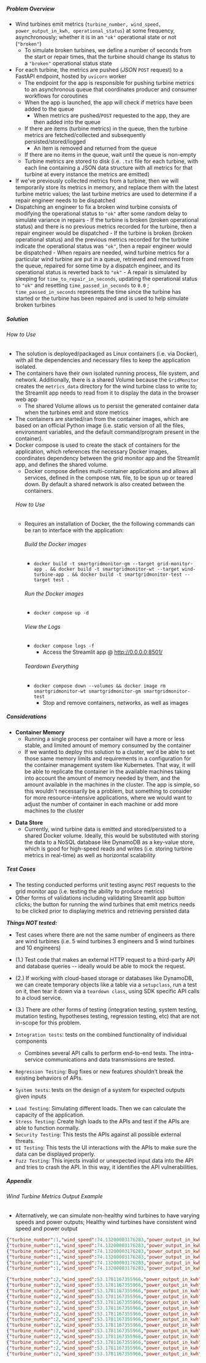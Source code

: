 ##### Problem Overview
- Wind turbines emit metrics (`turbine_number, wind_speed, power_output_in_kwh, operational_status`) at some frequency, asynchronously; whether it is in an `"ok"` operational state or not (`"broken"`)
	- To simulate broken turbines, we define a number of seconds from the start or repair times, that the turbine should change its status to a `"broken"` operational status state
- For each turbine, the metrics are pushed (_JSON_ `POST` request) to a FastAPI endpoint, hosted by `uvicorn` worker
	- The endpoint for the app is responsible for pushing turbine metrics to an asynchronous queue that coordinates producer and consumer workflows for coroutines
	- When the app is launched, the app will check if metrics have been added to the queue
		- When metrics are pushed/`POST` requested to the app, they are then added into the queue
	- If there are items (turbine metrics) in the queue, then the turbine metrics are fetched/collected and subsequently persisted/stored/logged
		- An item is removed and returned from the queue
	- If there are no items in the queue, wait until the queue is non-empty
	- Turbine metrics are stored to disk (i.e. `.txt` file for each turbine, with each line containing a JSON data structure with all metrics for that turbine at every instance the metrics are emitted)
- If we've previously collected metrics from a turbine, then we will temporarily store its metrics in memory, and replace them with the latest turbine metric values; the last turbine metrics are used to determine if a repair engineer needs to be dispatched
- Dispatching an engineer to fix a broken wind turbine consists of modifying the operational status to `"ok"` after some random delay to simulate variance in repairs
		- If the turbine is broken (broken operational status) and there is no previous metrics recorded for the turbine, then a repair engineer would be dispatched
		- If the turbine is broken (broken operational status) and the previous metrics recorded for the turbine indicate the operational status was `"ok"`, then a repair engineer would be dispatched
		- When repairs are needed, wind turbine metrics for a particular wind turbine are put in a queue, retrieved and removed from the queue, repaired for some time by a dispatch engineer, and its operational status is reverted back to `"ok"`
			- A repair is simulated by sleeping for `time_to_repair_in_seconds`, updating the operational status to `"ok"` and resetting `time_passed_in_seconds` to `0.0` ; `time_passed_in_seconds` represents the time since the turbine has started or the turbine has been repaired and is used to help simulate broken turbines
##### Solution
###### How to Use
* The solution is deployed/packaged as Linux containers (i.e. via Docker), with all the dependencies and necessary files to keep the application isolated. 
* The containers have their own isolated running process, file system, and network. Additionally, there is a shared Volume because the `GridMonitor` creates the `metrics_data` directory for the wind turbine class to write to; the Streamlit app needs to read from it to display the data in the browser web app
	* The shared Volume allows us to persist the generated container data when the turbines emit and store metrics
* The containers are started/ran from the container images, which are based on an official Python image (i.e. static version of all the files, environment variables, and the default command/program present in the container). 
* Docker compose is used to create the stack of containers for the application, which references the necessary Docker images, coordinates dependency between the grid monitor app and the Streamlit app, and defines the shared volume. 
	* Docker compose defines multi-container applications and allows all services, defined in the compose `YAML` file, to be spun up or teared down. By default a shared network is also created between the containers.
	###### How to Use
	* Requires an installation of Docker, the the following commands can be ran to interface with the application:
		###### Build the Docker images
		- `docker build -t smartgridmonitor-gm --target grid-monitor-app . && docker build -t smartgridmonitor-wt --target wind-turbine-app . && docker build -t smartgridmonitor-test --target test .`
		###### Run the Docker images
		* `docker compose up -d`
		###### View the Logs
		- `docker compose logs -f`
			- Access the Streamlit app @ http://0.0.0.0:8501/
		###### Teardown Everything
		- `docker compose down --volumes && docker image rm smartgridmonitor-wt smartgridmonitor-gm smartgridmonitor-test`
			- Stop and remove containers, networks, as well as images
##### Considerations
- **Container Memory**
	* Running a single process per container will have a more or less stable, and limited amount of memory consumed by the container
	* If we wanted to deploy this solution to a cluster, we'd be able to set those same memory limits and requirements in a configuration for the container management system like Kubernetes. That way, it will be able to replicate the container in the available machines taking into account the amount of memory needed by them, and the amount available in the machines in the cluster. The app is simple, so this wouldn't necessarily be a problem, but something to consider for more resource-intensive applications, where we would want to adjust the number of container in each machine or add more machines to the cluster
* **Data Store**
	* Currently, wind turbine data is emitted and stored/persisted to a shared Docker volume. Ideally, this would be substituted with storing the data to a NoSQL database like DynamoDB as a key-value store, which is good for high-speed reads and writes (i.e. storing turbine metrics in real-time) as well as horizontal scalability
##### Test Cases
* The testing conducted performs unit testing async `POST` requests to the grid monitor app (i.e. testing the ability to produce metrics)
* Other forms of validations including validating Streamlit app button clicks; the button for running the wind turbines that emit metrics needs to be clicked prior to displaying metrics and retrieving persisted data

***Things NOT tested:***
- Test cases where there are not the same number of engineers as there are wind turbines (i.e. 5 wind turbines 3 engineers and 5 wind turbines and 10 engineers)
* (1.) Test code that makes an external HTTP request to a third-party API and database queries -- ideally would be able to mock the request.  
* (2.) If working with cloud-based storage or databases like DynamoDB, we can create temporary objects like a table via a `setupclass`, run a test on it, then tear it down via a `teardown class`, using SDK specific API calls to a cloud service.
* (3.) There are other forms of testing (integration testing, system testing, mutation testing, hypotheses testing, regression testing, etc) that are not in-scope for this problem.

* `Integration tests`: tests on the combined functionality of individual components
	* Combines several API calls to perform end-to-end tests. The intra-service communications and data transmissions are tested.
* `Regression Testing`: Bug fixes or new features shouldn’t break the existing behaviors of APIs.
* `System tests`: tests on the design of a system for expected outputs given inputs
- `Load Testing`: Simulating different loads. Then we can calculate the capacity of the application.
- `Stress Testing`: Create high loads to the APIs and test if the APIs are able to function normally.
- `Security Testing`: This tests the APIs against all possible external threats.
- `UI Testing`: This tests the UI interactions with the APIs to make sure the data can be displayed properly.
- `Fuzz Testing`: This injects invalid or unexpected input data into the API and tries to crash the API. In this way, it identifies the API vulnerabilities.

##### Appendix
###### Wind Turbine Metrics Output Example
- Alternatively, we can simulate non-healthy wind turbines to have varying speeds and power outputs; Healthy wind turbines have consistent wind speed and power output

```json
{"turbine_number":1,"wind_speed":74.13200003176283,"power_output_in_kwh":2229.3846024355926,"operational_status":"ok","timestamp":1704427057.340093}
{"turbine_number":1,"wind_speed":74.13200003176283,"power_output_in_kwh":2229.3846024355926,"operational_status":"ok","timestamp":1704427058.441073}
{"turbine_number":1,"wind_speed":74.13200003176283,"power_output_in_kwh":2229.3846024355926,"operational_status":"broken","timestamp":1704427059.46271}
{"turbine_number":1,"wind_speed":74.13200003176283,"power_output_in_kwh":2229.3846024355926,"operational_status":"broken","timestamp":1704427060.5790033}
{"turbine_number":1,"wind_speed":74.13200003176283,"power_output_in_kwh":2229.3846024355926,"operational_status":"ok","timestamp":1704427061.654295}
{"turbine_number":1,"wind_speed":74.13200003176283,"power_output_in_kwh":2229.3846024355926,"operational_status":"ok","timestamp":1704427062.8082988}

{"turbine_number":2,"wind_speed":53.1781167355966,"power_output_in_kwh":2439.817544613848,"operational_status":"ok","timestamp":1704427059.529272}
{"turbine_number":2,"wind_speed":53.1781167355966,"power_output_in_kwh":2439.817544613848,"operational_status":"ok","timestamp":1704427060.6291208}
{"turbine_number":2,"wind_speed":53.1781167355966,"power_output_in_kwh":2439.817544613848,"operational_status":"ok","timestamp":1704427061.703328}
{"turbine_number":2,"wind_speed":53.1781167355966,"power_output_in_kwh":2439.817544613848,"operational_status":"ok","timestamp":1704427062.7679012}
{"turbine_number":2,"wind_speed":53.1781167355966,"power_output_in_kwh":2439.817544613848,"operational_status":"ok","timestamp":1704427063.829862}
{"turbine_number":2,"wind_speed":53.1781167355966,"power_output_in_kwh":2439.817544613848,"operational_status":"broken","timestamp":1704427064.938169}
{"turbine_number":2,"wind_speed":53.1781167355966,"power_output_in_kwh":2439.817544613848,"operational_status":"broken","timestamp":1704427066.0461793}
{"turbine_number":2,"wind_speed":53.1781167355966,"power_output_in_kwh":2439.817544613848,"operational_status":"broken","timestamp":1704427067.0832596}
{"turbine_number":2,"wind_speed":53.1781167355966,"power_output_in_kwh":2439.817544613848,"operational_status":"broken","timestamp":1704427068.1439586}
{"turbine_number":2,"wind_speed":53.1781167355966,"power_output_in_kwh":2439.817544613848,"operational_status":"ok","timestamp":1704427069.2387676}
{"turbine_number":2,"wind_speed":53.1781167355966,"power_output_in_kwh":2439.817544613848,"operational_status":"ok","timestamp":1704427070.3042338}
{"turbine_number":2,"wind_speed":53.1781167355966,"power_output_in_kwh":2439.817544613848,"operational_status":"ok","timestamp":1704427071.4122436}
{"turbine_number":2,"wind_speed":53.1781167355966,"power_output_in_kwh":2439.817544613848,"operational_status":"ok","timestamp":1704427072.5106378}
{"turbine_number":2,"wind_speed":53.1781167355966,"power_output_in_kwh":2439.817544613848,"operational_status":"ok","timestamp":1704427073.5634034}
```